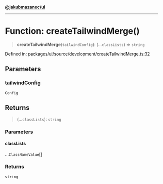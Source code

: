 [**@jakubmazanec/ui**](../README.md)

---

# Function: createTailwindMerge()

> **createTailwindMerge**(`tailwindConfig`): (...`classLists`) => `string`

Defined in:
[packages/ui/source/development/createTailwindMerge.ts:32](https://github.com/jakubmazanec/tools/blob/acfa246dbb1035f65efb7fa114167a3cbefca108/packages/ui/source/development/createTailwindMerge.ts#L32)

## Parameters

### tailwindConfig

`Config`

## Returns

> (...`classLists`): `string`

### Parameters

#### classLists

...`ClassNameValue`[]

### Returns

`string`
